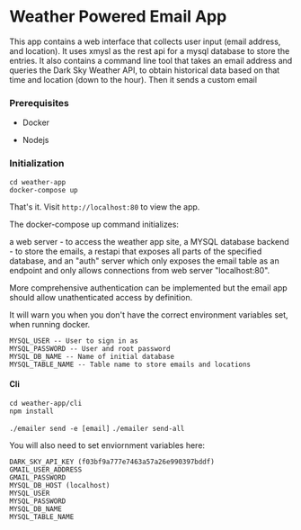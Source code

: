 # Weather Powered Email App

This app contains a web interface that collects user input (email address, and location). It uses xmysl as the rest api for a mysql database to store the entries. It also contains a command line tool that takes an email address and queries the Dark Sky Weather API, to obtain historical data based on that time and location (down to the hour). Then it sends a custom email

### Prerequisites

- Docker

- Nodejs

### Initialization

```
cd weather-app
docker-compose up
```

That's it. Visit `http://localhost:80` to view the app.

The docker-compose up command initializes:

a web server - to access the weather app site,
a MYSQL database backend - to store the emails,
a restapi that exposes all parts of the specified database,
and an "auth" server which only exposes the email table as an endpoint and only allows connections from web server "localhost:80".

More comprehensive authentication can be implemented but the email app should allow unathenticated access by definition.

It will warn you when you don't have the correct environment variables set, when running docker.

```
MYSQL_USER -- User to sign in as
MYSQL_PASSWORD -- User and root password
MYSQL_DB_NAME -- Name of initial database
MYSQL_TABLE_NAME -- Table name to store emails and locations
```


#### Cli

```
cd weather-app/cli
npm install
```

`./emailer send -e [email]`
`./emailer send-all`

You will also need to set enviornment variables here:
```
DARK_SKY_API_KEY (f03bf9a777e7463a57a26e990397bddf)
GMAIL_USER_ADDRESS
GMAIL_PASSWORD
MYSQL_DB_HOST (localhost)
MYSQL_USER
MYSQL_PASSWORD
MYSQL_DB_NAME
MYSQL_TABLE_NAME
```
